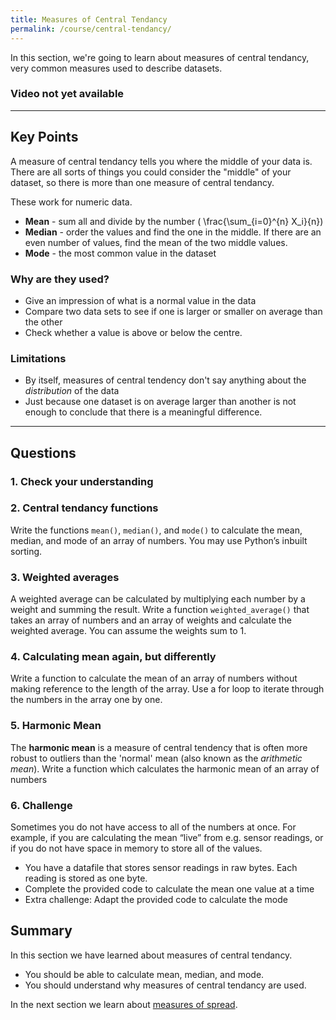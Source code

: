 ```yaml
---
title: Measures of Central Tendancy
permalink: /course/central-tendancy/
---
```


In this section, we're going to learn about measures of central tendancy, very common measures used to describe datasets.

### Video not yet available

---

<script src="https://polyfill.io/v3/polyfill.min.js?features=es6"></script>
<script id="MathJax-script" src="https://cdn.jsdelivr.net/npm/mathjax@3/es5/tex-mml-chtml.js"></script>

## Key Points

A measure of central tendancy tells you where the middle of your data is. There are all sorts of things you could consider the "middle" of your dataset, so there is more than one measure of central tendancy.

These work for numeric data.

* **Mean** - sum all and divide by the number \( \frac{\sum_{i=0}^{n} X_i}{n})
* **Median** - order the values and find the one in the middle. If there are an even number of values, find the mean of the two middle values.
* **Mode** - the most common value in the dataset

### Why are they used?

* Give an impression of what is a normal value in the data
* Compare two data sets to see if one is larger or smaller on average than the other
* Check whether a value is above or below the centre.

### Limitations
 
* By itself, measures of central tendency don't say anything about the _distribution_ of the data
* Just because one dataset is on average larger than another is not enough to conclude that there is a meaningful difference.

---

## Questions

### 1. Check your understanding

### 2. Central tendancy functions
Write the functions `mean()`, `median()`, and `mode()` to calculate the mean, median, and mode of an array of numbers. You may use Python’s inbuilt sorting.

### 3. Weighted averages
A weighted average can be calculated by multiplying each number by a weight and summing the result.  Write a function `weighted_average()` that takes an array of numbers and an array of weights and calculate the weighted average. You can assume the weights sum to 1.

### 4. Calculating mean again, but differently

Write a function to calculate the mean of an array of numbers without making reference to the length of the array. Use a for loop to iterate through the numbers in the array one by one.

### 5. Harmonic Mean

The **harmonic mean** is a measure of central tendency that is often more robust to outliers than the 'normal' mean (also known as the _arithmetic mean_). Write a function which calculates the harmonic mean of an array of numbers

### 6. Challenge 

Sometimes you do not have access to all of the numbers at once. For example, if you are calculating the mean “live” from e.g. sensor readings, or if you do not have space in memory to store all of the values.

* You have a datafile that stores sensor readings in raw bytes. Each reading is stored as one byte.
* Complete the provided code to calculate the mean one value at a time
* Extra challenge: Adapt the provided code to calculate the mode

## Summary

In this section we have learned about measures of central tendancy.

* You should be able to calculate mean, median, and mode.
* You should understand why measures of central tendancy are used.

In the next section we learn about [measures of spread](../spread/).